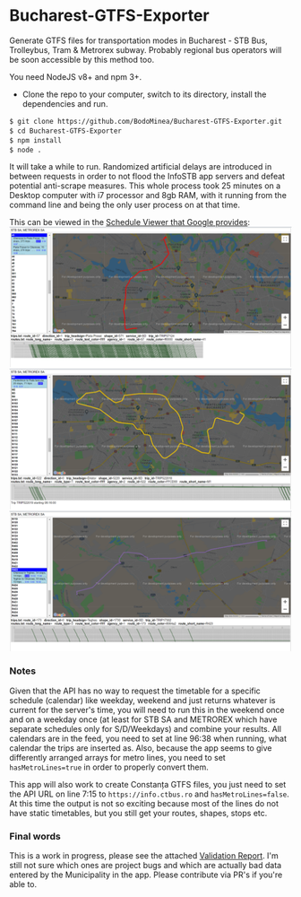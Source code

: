 # Bucharest-GTFS-Exporter
Generate GTFS files for transportation modes in Bucharest - STB Bus, Trolleybus, Tram &amp; Metrorex subway. Probably regional bus operators will be soon accessible by this method too.

You need NodeJS v8+ and npm 3+.
- Clone the repo to your computer, switch to its directory, install the dependencies and run.
```sh
$ git clone https://github.com/BodoMinea/Bucharest-GTFS-Exporter.git
$ cd Bucharest-GTFS-Exporter
$ npm install
$ node .
```

It will take a while to run. Randomized artificial delays are introduced in between requests in order to not flood the InfoSTB app servers and defeat potential anti-scrape measures. This whole process took 25 minutes on a Desktop computer with i7 processor and 8gb RAM, with it running from the command line and being the only user process on at that time.

This can be viewed in the [Schedule Viewer that Google provides](https://github.com/google/transitfeed):
![Screenshot](screen1.png "Screenshot")
![Screenshot](screen2.png "Screenshot")
![Screenshot](screen3.png "Screenshot")

### Notes
Given that the API has no way to request the timetable for a specific schedule (calendar) like weekday, weekend and just returns whatever is current for the server's time, you will need to run this in the weekend once and on a weekday once (at least for STB SA and METROREX which have separate schedules only for S/D/Weekdays) and combine your results. All calendars are in the feed, you need to set at line 96:38 when running, what calendar the trips are inserted as. Also, because the app seems to give differently arranged arrays for metro lines, you need to set ```hasMetroLines=true``` in order to properly convert them.

This app will also work to create Constanța GTFS files, you just need to set the API URL on line 7:15 to ```https://info.ctbus.ro``` and ```hasMetroLines=false```. At this time the output is not so exciting because most of the lines do not have static timetables, but you still get your routes, shapes, stops etc.

### Final words
This is a work in progress, please see the attached [Validation Report](https://bodominea.github.io/Bucharest-GTFS-Exporter/validation-results.html). I'm still not sure which ones are project bugs and which are actually bad data entered by the Municipality in the app. Please contribute via PR's if you're able to.
